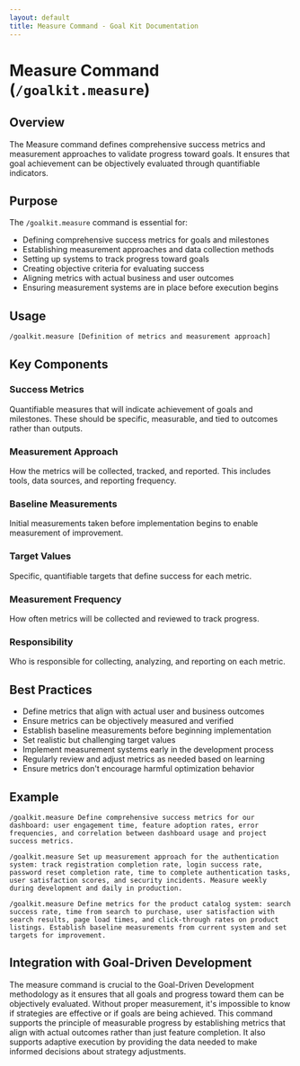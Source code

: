 ```yaml
---
layout: default
title: Measure Command - Goal Kit Documentation
---
```


# Measure Command (`/goalkit.measure`)

## Overview

The Measure command defines comprehensive success metrics and measurement approaches to validate progress toward goals. It ensures that goal achievement can be objectively evaluated through quantifiable indicators.

## Purpose

The `/goalkit.measure` command is essential for:

- Defining comprehensive success metrics for goals and milestones
- Establishing measurement approaches and data collection methods
- Setting up systems to track progress toward goals
- Creating objective criteria for evaluating success
- Aligning metrics with actual business and user outcomes
- Ensuring measurement systems are in place before execution begins

## Usage

```
/goalkit.measure [Definition of metrics and measurement approach]
```

## Key Components

### Success Metrics
Quantifiable measures that will indicate achievement of goals and milestones. These should be specific, measurable, and tied to outcomes rather than outputs.

### Measurement Approach
How the metrics will be collected, tracked, and reported. This includes tools, data sources, and reporting frequency.

### Baseline Measurements
Initial measurements taken before implementation begins to enable measurement of improvement.

### Target Values
Specific, quantifiable targets that define success for each metric.

### Measurement Frequency
How often metrics will be collected and reviewed to track progress.

### Responsibility
Who is responsible for collecting, analyzing, and reporting on each metric.

## Best Practices

- Define metrics that align with actual user and business outcomes
- Ensure metrics can be objectively measured and verified
- Establish baseline measurements before beginning implementation
- Set realistic but challenging target values
- Implement measurement systems early in the development process
- Regularly review and adjust metrics as needed based on learning
- Ensure metrics don't encourage harmful optimization behavior

## Example

```
/goalkit.measure Define comprehensive success metrics for our dashboard: user engagement time, feature adoption rates, error frequencies, and correlation between dashboard usage and project success metrics.

/goalkit.measure Set up measurement approach for the authentication system: track registration completion rate, login success rate, password reset completion rate, time to complete authentication tasks, user satisfaction scores, and security incidents. Measure weekly during development and daily in production.

/goalkit.measure Define metrics for the product catalog system: search success rate, time from search to purchase, user satisfaction with search results, page load times, and click-through rates on product listings. Establish baseline measurements from current system and set targets for improvement.
```

## Integration with Goal-Driven Development

The measure command is crucial to the Goal-Driven Development methodology as it ensures that all goals and progress toward them can be objectively evaluated. Without proper measurement, it's impossible to know if strategies are effective or if goals are being achieved. This command supports the principle of measurable progress by establishing metrics that align with actual outcomes rather than just feature completion. It also supports adaptive execution by providing the data needed to make informed decisions about strategy adjustments.